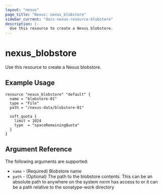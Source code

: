 ```yaml
---
layout: "nexus"
page_title: "Nexus: nexus_blobstore"
sidebar_current: "docs-nexus-resource-blobstore"
description: |-
  Use this resource to create a Nexus blobstore.
---
```


# nexus_blobstore

Use this resource to create a Nexus blobstore.

## Example Usage

```hcl
resource "nexus_blobstore" "default" {
  name = "blobstore-01"
  type = "File"
  path = "/nexus-data/blobstore-01"

  soft_quota {
    limit = 1024
    type  = "spaceRemainingQuota"
  }
}
```

## Argument Reference

The following arguments are supported:

* `name` - (Required) Blobstore name
* `path` - (Optional) The path to the blobstore contents. This can be an absolute path to anywhere on the system nxrm has access to or it can be a path relative to the sonatype-work directory


